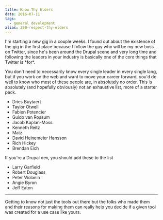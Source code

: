 ```yaml
---
title: Know Thy Elders
date: 2016-07-11
tags: 
  - general development
alias: 290-respect-thy-elders
---
```


I'm starting a new gig in a couple weeks. I found out about the existence of the gig in the first place because I follow the guy who will be my new boss on Twitter, since he's been around the Drupal scene and very long time and following the leaders in your industry is basically one of the core things that Twitter is \*for\*.

You don't need to necessarily know every single leader in every single lang, but if you work on the web and want to move your career forward, you'd do well to know who most of these people are, in absolutely no order. This is absolutely (and hopefully obviously) not an exhaustive list, more of a starter pack. 

- Dries Buytaert
- Taylor Otwell
- Fabien Potencier
- Guido van Rossum
- Jacob Kaplan-Moss
- Kenneth Reitz
- Matz
- David Heinemeier Hansson
- Rich Hickey
- Brendan Eich

If you're a Drupal dev, you should add these to the list

- Larry Garfield
- Robert Douglass
- Peter Wolanin
- Angie Byron
- Jeff Eaton

---

Getting to know not just the tools out there but the folks who made them and their reasons for making them can really help you decide if a given tool was created for a use case like yours.